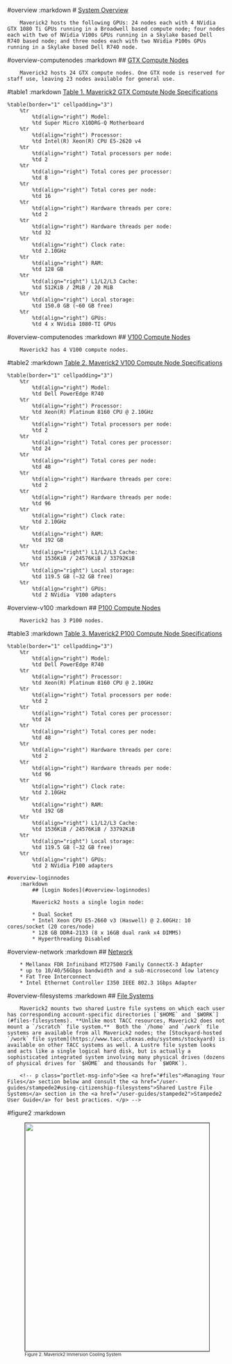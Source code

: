 #overview
	:markdown
		# [System Overview](#overview)

		Maverick2 hosts the following GPUs: 24 nodes each with 4 NVidia GTX 1080 Ti GPUs running in a Broadwell based compute node; four nodes each with two of NVidia V100s GPUs running in a Skylake based Dell R740 based node; and three nodes each with two NVidia P100s GPUs running in a Skylake based Dell R740 node.

#overview-computenodes
	:markdown
		## [GTX Compute Nodes](#overview-computenodes)

		Maverick2 hosts 24 GTX compute nodes. One GTX node is reserved for staff use, leaving 23 nodes available for general use.

#table1
	:markdown
		[Table 1. Maverick2 GTX Compute Node Specifications](#table1)

	%table(border="1" cellpadding="3")
		%tr 
			%td(align="right") Model:
			%td Super Micro X10DRG-Q Motherboard
		%tr 
			%td(align="right") Processor:
			%td Intel(R) Xeon(R) CPU E5-2620 v4
		%tr 
			%td(align="right") Total processors per node:
			%td 2
		%tr 
			%td(align="right") Total cores per processor:
			%td 8
		%tr 
			%td(align="right") Total cores per node:
			%td 16
		%tr 
			%td(align="right") Hardware threads per core:
			%td 2
		%tr 
			%td(align="right") Hardware threads per node:
			%td 32
		%tr 
			%td(align="right") Clock rate:
			%td 2.10GHz
		%tr 
			%td(align="right") RAM:
			%td 128 GB
		%tr 
			%td(align="right") L1/L2/L3 Cache:
			%td 512KiB / 2MiB / 20 MiB
		%tr 
			%td(align="right") Local storage:
			%td 150.0 GB (~60 GB free)
		%tr 
			%td(align="right") GPUs:
			%td 4 x NVidia 1080-TI GPUs
 
#overview-computenodes
	:markdown
		## [V100 Compute Nodes](#overview-computenodes)

		Maverick2 has 4 V100 compute nodes.

#table2
	:markdown
		[Table 2. Maverick2 V100 Compute Node Specifications](#table2)

	%table(border="1" cellpadding="3")
		%tr 
			%td(align="right") Model:
			%td Dell PowerEdge R740
		%tr 
			%td(align="right") Processor:
			%td Xeon(R) Platinum 8160 CPU @ 2.10GHz
		%tr 
			%td(align="right") Total processors per node:
			%td 2
		%tr 
			%td(align="right") Total cores per processor:
			%td 24
		%tr 
			%td(align="right") Total cores per node:
			%td 48
		%tr 
			%td(align="right") Hardware threads per core:
			%td 2
		%tr 
			%td(align="right") Hardware threads per node:
			%td 96
		%tr 
			%td(align="right") Clock rate:
			%td 2.10GHz
		%tr 
			%td(align="right") RAM:
			%td 192 GB
		%tr 
			%td(align="right") L1/L2/L3 Cache:
			%td 1536KiB / 24576KiB / 33792KiB
		%tr 
			%td(align="right") Local storage:
			%td 119.5 GB (~32 GB free)
		%tr 
			%td(align="right") GPUs:
			%td 2 NVidia  V100 adapters
 
#overview-v100
	:markdown
		## [P100 Compute Nodes](#overview-v100)

		Maverick2 has 3 P100 nodes.

#table3
	:markdown
		[Table 3. Maverick2 P100 Compute Node Specifications](#table3)

	%table(border="1" cellpadding="3")
		%tr 
			%td(align="right") Model:
			%td Dell PowerEdge R740
		%tr 
			%td(align="right") Processor:
			%td Xeon(R) Platinum 8160 CPU @ 2.10GHz
		%tr 
			%td(align="right") Total processors per node:
			%td 2
		%tr 
			%td(align="right") Total cores per processor:
			%td 24
		%tr 
			%td(align="right") Total cores per node:
			%td 48
		%tr 
			%td(align="right") Hardware threads per core:
			%td 2
		%tr 
			%td(align="right") Hardware threads per node:
			%td 96
		%tr 
			%td(align="right") Clock rate:
			%td 2.10GHz
		%tr 
			%td(align="right") RAM:
			%td 192 GB
		%tr 
			%td(align="right") L1/L2/L3 Cache:
			%td 1536KiB / 24576KiB / 33792KiB
		%tr 
			%td(align="right") Local storage:
			%td 119.5 GB (~32 GB free)
		%tr 
			%td(align="right") GPUs:
			%td 2 NVidia P100 adapters
	
	#overview-loginnodes
		:markdown
			## [Login Nodes](#overview-loginnodes)

			Maverick2 hosts a single login node:

			* Dual Socket
			* Intel Xeon CPU E5-2660 v3 (Haswell) @ 2.60GHz: 10 cores/socket (20 cores/node)
			* 128 GB DDR4-2133 (8 x 16GB dual rank x4 DIMMS)
			* Hyperthreading Disabled

#overview-network
	:markdown
		## [Network](#overview-network)

		* Mellanox FDR Infiniband MT27500 Family ConnectX-3 Adapter
		* up to 10/40/56Gbps bandwidth and a sub-microsecond low latency
		* Fat Tree Interconnect
		* Intel Ethernet Controller I350 IEEE 802.3 1Gbps Adapter

#overview-filesystems
	:markdown
		## [File Systems](#overview-filesystems)

		Maverick2 mounts two shared Lustre file systems on which each user has corresponding account-specific directories [`$HOME` and `$WORK`](#files-filesystems). **Unlike most TACC resources, Maverick2 does not mount a `/scratch` file system.**  Both the `/home` and `/work` file systems are available from all Maverick2 nodes; the [Stockyard-hosted `/work` file system](https://www.tacc.utexas.edu/systems/stockyard) is available on other TACC systems as well. A Lustre file system looks and acts like a single logical hard disk, but is actually a sophisticated integrated system involving many physical drives (dozens of physical drives for `$HOME` and thousands for `$WORK`).

		<!-- p class="portlet-msg-info">See <a href="#files">Managing Your Files</a> section below and consult the <a href="/user-guides/stampede2#using-citizenship-filesystems">Shared Lustre File Systems</a> section in the <a href="/user-guides/stampede2">Stampede2 User Guide</a> for best practices. </p> -->


#figure2
	:markdown
		<figure>
		<img alt="" src="/documents/10157/1181317/Maverick2+cooling+system/fbef2f24-4252-4d5f-857e-73c138ff6a0e?t=1592320888902" style="width: 800px; height: 524px; border-width: 1px; border-style: solid;" />
		<figcaption><font size=-2>Figure 2. Maverick2 Immersion Cooling System</font></figcaption>
		</figure>

